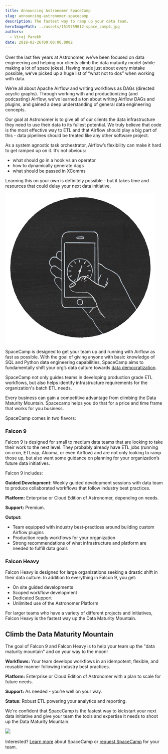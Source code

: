 ```yaml
---
title: Announcing Astronomer SpaceCamp
slug: announcing-astronomer-spacecamp
description: The fastest way to ramp up your data team.
heroImagePath: ../assets/1519759012-space_camp4.jpg
authors:
  - Viraj Parekh
date: 2018-02-26T00:00:00.000Z
---
```


Over the last few years at Astronomer, we’ve been focused on data engineering and helping our clients climb the data maturity model (while making a lot of space jokes). Having made just about every mistake possible, we’ve picked up a huge list of “what not to dos” when working with data. 

We’re all about Apache Airflow and writing workflows as DAGs (directed acyclic graphs). Through working with and productionizing (and podcasting) Airflow, we’ve learned a ton about writing Airflow DAGs and plugins, and gained a deep understanding of general data engineering concepts.

Our goal at Astronomer is to give all of our clients the data infrastructure they need to use their data to its fullest potential. We truly believe that code is the most effective way to ETL and that Airflow should play a big part of this - data pipelines should be treated like any other software project. 

As a system agnostic task orchestrator, Airflow’s flexibility can make it hard to get ramped up on it. It’s not obvious:

* what should go in a hook vs an operator
* how to dynamically generate dags
* what should be passed in XComms

Learning this on your own is definitely possible - but it takes time and resources that could delay your next data initiative.  


![1519686931-wasting_time.gif](../assets/1519686931-wasting_time.gif)

SpaceCamp is designed to get your team up and running with Airflow as fast as possible. With the goal of giving anyone with basic knowledge of SQL and Python data engineering capabilities, SpaceCamp aims to fundamentally shift your org’s data culture towards [data democratization](https://channels.theinnovationenterprise.com/articles/beginners-guide-to-data-democratization). 

SpaceCamp not only guides teams in developing production grade ETL workflows, but also helps identify infrastructure requirements for the organization's batch ETL needs. 

Every business can gain a competitive advantage from climbing the Data Maturity Mountain. Spacecamp helps you do that for a price and time frame that works for you business.

SpaceCamp comes in two flavors:

### Falcon 9

Falcon 9 is designed for small to medium data teams that are looking to take their work to the next level. They probably already have ETL jobs (running on cron, ETLeap, Alooma, or even Airflow) and are not only looking to ramp those up, but also want some guidance on planning for your organization’s future data initiatives.

Falcon 9 includes:

__Guided Development:__
Weekly guided development sessions with data team to produce collaborated workflows that follow industry best practices.

__Platform:__
Enterprise or Cloud Edition of Astronomer, depending on needs.

__Support:__
Premium.

__Output:__
* Team equipped with industry best-practices around building custom Airflow plugins
* Production ready workflows for your organization
* Strong recommendations of what infrastructure and platform are needed to fulfill data goals
### Falcon Heavy

Falcon Heavy is designed for large organizations seeking a drastic shift in their data culture. In addition to everything in Falcon 9, you get:

* On site guided developments
* Scoped workflow development
* Dedicated Support
* Unlimited use of the Astronomer Platform

For larger teams who have a variety of different projects and initiatives, Falcon Heavy is the fastest way up the Data Maturity Mountain.
## Climb the Data Maturity Mountain

The goal of Falcon 9 and Falcon Heavy is to help your team up the "data maturity mountain" and on your way to the moon!

__Workflows:__
Your team develops workflows in an idempotent, flexible, and reusable manner following industry best practices. 

__Platform:__ 
Enterprise or Cloud Edition of Astronomer with a plan to scale for future needs.

__Support:__ 
As needed - you’re well on your way. 

__Status:__ 
Robust ETL powering your analytics and reporting.

We're confident that SpaceCamp is the fastest way to kickstart your next data initiative and give your team the tools and expertise it needs to shoot up the Data Maturity Mountain.

![](https://astronomer.imgix.net/website/img/blog/2591/1519686660-data_maturity.jpg)

Interested? [Learn more](https://www.astronomer.io/spacecamp) about SpaceCamp or [request SpaceCamp](https://www.astronomer.io/spacecamp#request-spacecamp) for your team.